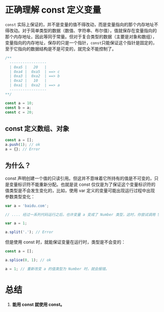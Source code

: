 # 正确理解 const 定义变量

`const` 实际上保证的，并不是变量的值不得改动，而是变量指向的那个内存地址不得改动。对于简单类型的数据（数值、字符串、布尔值），值就保存在变量指向的那个内存地址，因此等同于常量。但对于复合类型的数据（主要是对象和数组），变量指向的内存地址，保存的只是一个指针，`const`只能保证这个指针是固定的，至于它指向的数据结构是不是可变的，就完全不能控制了。

```js
/**
  -----------------
  | 0xa5 |   20   |
  | 0xa4 |  0xa5  | ==> c
  | 0xa3 |  0xa2  | ==> b
  | 0xa2 |   10   |
  | 0xa1 |  0xa2  | ==> a
  -----------------
**/

const a = 10;
const b = a;
const c = 20;
```

## const 定义数组、对象

```js
const a = [];
a.push(1); // ok
a = {}; // Error
```

## 为什么？

const 声明创建一个值的只读引用。但这并不意味着它所持有的值是不可变的，只是变量标识符不能重新分配。也就是说 const 仅仅是为了保证这个变量标识符的值类型是不会发生变化的，比如，使用 var 定义的变量可能出现运行过程中出现参数类型变化：

```js
var a = 'baidu.com';

// .... 经过一系列代码运行之后，也许变量 a 变成了 Number 类型，这时，你尝试调用 String.prototype.split() 时就会出现运行异常。

var a = 1;

a.split('.'); // Error
```

但是使用 const 时，就能保证变量在运行时，类型是不会变的：

```js
const a = [];

a.splice(0, 1); // ok

a = 1; // 重新改变 a 的值类型为 Number 时，就会报错。
```

# 总结

1. **能用 const 就使用 const。**
